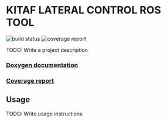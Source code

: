 # KITAF LATERAL CONTROL ROS TOOL

![build status](https://gitlab.mrt.uni-karlsruhe.de/kal3/kitaf_lateral_control_ros_tool/badges/master/build.svg)
![coverage report](https://gitlab.mrt.uni-karlsruhe.de/kal3/kitaf_lateral_control_ros_tool/badges/master/coverage.svg)

TODO: Write a project description

### [Doxygen documentation](http://kal3.pages.mrt.uni-karlsruhe.de/kitaf_lateral_control_ros_tool/doxygen/index.html)
### [Coverage report](http://kal3.pages.mrt.uni-karlsruhe.de/kitaf_lateral_control_ros_tool/coverage/index.html)

## Usage

TODO: Write usage instructions
